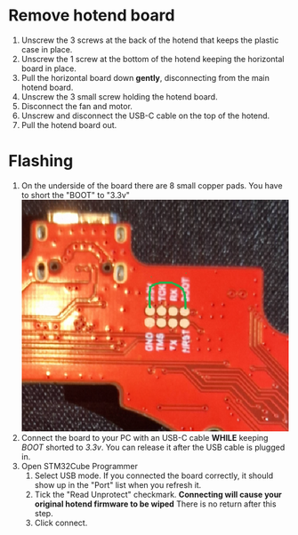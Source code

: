 # Remove hotend board

1. Unscrew the 3 screws at the back of the hotend that keeps the plastic case in place.
1. Unscrew the 1 screw at the bottom of the hotend keeping the horizontal board in place.
1. Pull the horizontal board down **gently**, disconnecting from the main hotend board.
1. Unscrew the 3 small screw holding the hotend board.
1. Disconnect the fan and motor.
1. Unscrew and disconnect the USB-C cable on the top of the hotend.
1. Pull the hotend board out.

# Flashing

1. On the underside of the board there are 8 small copper pads. You have to short the "BOOT" to "3.3v"
![img](../assets/HotendBootMode.png)
1. Connect the board to your PC with an USB-C cable **WHILE** keeping *BOOT* shorted to *3.3v*. You can release it after the USB cable is plugged in.
1. Open STM32Cube Programmer
    1. Select USB mode. If you connected the board correctly, it should show up in the "Port" list
when you refresh it.
    1. Tick the "Read Unprotect" checkmark. **Connecting will cause your original hotend firmware to be wiped** There is no return after this step.
    1. Click connect.